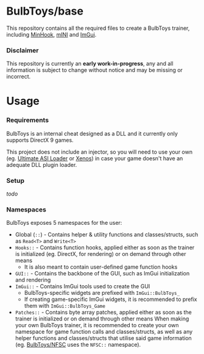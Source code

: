 # BulbToys/base
This repository contains all the required files to create a BulbToys trainer, including [MinHook](https://github.com/TsudaKageyu/minhook), [mINI](https://github.com/metayeti/mINI) and [ImGui](https://github.com/ocornut/imgui).

### Disclaimer
This repository is currently an **early work-in-progress**, any and all information is subject to change without notice and may be missing or incorrect.

# Usage
### Requirements
BulbToys is an internal cheat designed as a DLL and it currently only supports DirectX 9 games.

This project does not include an injector, so you will need to use your own (eg. [Ultimate ASI Loader](https://github.com/ThirteenAG/Ultimate-ASI-Loader) or [Xenos](https://github.com/DarthTon/Xenos)) in case your game doesn't have an adequate DLL plugin loader.

### Setup
*todo*

### Namespaces
BulbToys exposes 5 namespaces for the user:
- Global (`::`) - Contains helper & utility functions and classes/structs, such as `Read<T>` and `Write<T>`
- `Hooks::` - Contains function hooks, applied either as soon as the trainer is initialized (eg. DirectX, for rendering) or on demand through other means
  - It is also meant to contain user-defined game function hooks
- `GUI::` - Contains the backbone of the GUI, such as ImGui initialization and rendering
- `ImGui::` - Contains ImGui tools used to create the GUI
  - BulbToys-specific widgets are prefixed with `ImGui::BulbToys_`
  - If creating game-specific ImGui widgets, it is recommended to prefix them with `ImGui::BulbToys_Game`
- `Patches::` - Contains byte array patches, applied either as soon as the trainer is initialized or on demand through other means
When making your own BulbToys trainer, it is recommended to create your own namespace for game function calls and classes/structs, as well as any helper functions and classes/structs that utilise said game information (eg. [BulbToys/NFSC](https://github.com/BulbToys/NFSC) uses the `NFSC::` namespace).

